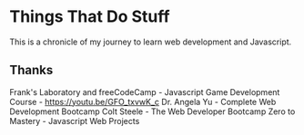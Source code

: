 # Things That Do Stuff

This is a chronicle of my journey to learn web development and Javascript.

## Thanks

Frank's Laboratory and freeCodeCamp - Javascript Game Development Course - https://youtu.be/GFO_txvwK_c
Dr. Angela Yu - Complete Web Development Bootcamp
Colt Steele - The Web Developer Bootcamp
Zero to Mastery - Javascript Web Projects
